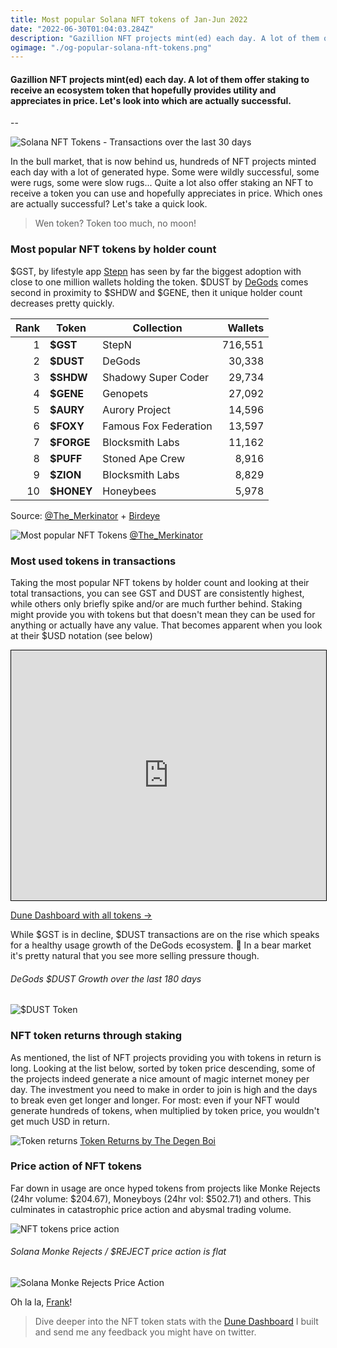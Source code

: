 ```yaml
---
title: Most popular Solana NFT tokens of Jan-Jun 2022
date: "2022-06-30T01:04:03.284Z"
description: "Gazillion NFT projects mint(ed) each day. A lot of them offer staking to receive an ecosystem token that hopefully provides utility and appreciates in price. Let's look into which are actually successful."
ogimage: "./og-popular-solana-nft-tokens.png"
---
```


#### Gazillion NFT projects mint(ed) each day. A lot of them offer staking to receive an ecosystem token that hopefully provides utility and appreciates in price. Let's look into which are actually successful.

--

![Solana NFT Tokens - Transactions over the last 30 days](./transactions-last-30-days.png)

In the bull market, that is now behind us, hundreds of NFT projects minted each day with a lot of generated hype. Some were wildly successful, some were rugs, some were slow rugs... Quite a lot also offer staking an NFT to receive a token you can use and hopefully appreciates in price. Which ones are actually successful? Let's take a quick look.

> Wen token? Token too much, no moon!

### Most popular NFT tokens by holder count
$GST, by lifestyle app [Stepn](https://www.stepn.com) has seen by far the biggest adoption with close to one million wallets holding the token. $DUST by [DeGods](https://degods.com) comes second in proximity to $SHDW and $GENE, then it unique holder count decreases pretty quickly.

| Rank | Token         | Collection     | Wallets |
|--:|--------------|-----------|------------:|
| 1 | **$GST**          | StepN      | 716,551        |
| 2 | **$DUST**      | DeGods  | 30,338       |
| 3 | **$SHDW**      | Shadowy Super Coder  | 29,734       |
| 4 | **$GENE**      | Genopets  | 27,092       |
| 5 | **$AURY**      | Aurory Project  | 14,596       |
| 6 | **$FOXY**      | Famous Fox Federation  | 13,597       |
| 7 | **$FORGE**      | Blocksmith Labs  | 11,162       |
| 8 | **$PUFF**      | Stoned Ape Crew  | 8,916       |
| 9 | **$ZION**      | Blocksmith Labs  | 8,829       |
| 10 | **$HONEY**      | Honeybees  | 5,978       |

Source: [@The_Merkinator](https://twitter.com/The_Merkinator/status/1542353296760770562) + [Birdeye](https://birdeye.so)

![Most popular NFT Tokens](./most-popular-tokens-the_merkinator.png)
[@The_Merkinator](https://twitter.com/The_Merkinator/status/1542353296760770562)

### Most used tokens in transactions
Taking the most popular NFT tokens by holder count and looking at their total transactions, you can see GST and DUST are consistently highest, while others only briefly spike and/or are much further behind. Staking might provide you with tokens but that doesn't mean they can be used for anything or actually have any value. That becomes apparent when you look at their $USD notation (see below)

<iframe width="100%" src="https://dune.com/embeds/979455/1696654/d8502ad9-91b9-4a5e-b8b8-7c8a6bfbab13" style="border: 1px solid #000; height: 400px"></iframe>

[Dune Dashboard with all tokens &rarr;](https://dune.com/nmknmc/solana-nft-token-stats)

While $GST is in decline, $DUST transactions are on the rise which speaks for a healthy usage growth of the DeGods ecosystem. 🤩 In a bear market it's pretty natural that you see more selling pressure though.

###### DeGods $DUST Growth over the last 180 days
![$DUST Token](./dust-ecosystem-usage.png)

### NFT token returns through staking

As mentioned, the list of NFT projects providing you with tokens in return is long. Looking at the list below, sorted by token price descending, some of the projects indeed generate a nice amount of magic internet money per day. The investment you need to make in order to join is high and the days to break even get longer and longer. For most: even if your NFT would generate hundreds of tokens, when multiplied by token price, you wouldn't get much USD in return.

![Token returns](./token-returns-degenboi.png)
[Token Returns by The Degen Boi](https://www.thedegenboi.com)

### Price action of NFT tokens
Far down in usage are once hyped tokens from projects like Monke Rejects (24hr volume: $204.67), Moneyboys (24hr vol: $502.71) and others. This culminates in catastrophic price action and abysmal trading volume.

![NFT tokens price action](./token-prices.png)

###### Solana Monke Rejects / $REJECT price action is flat

![Solana Monke Rejects Price Action](./monke-rejects-price-action.png)

Oh la la, [Frank](https://twitter.com/frankdegods)!

> Dive deeper into the NFT token stats with the [Dune Dashboard](https://dune.com/nmknmc/solana-nft-token-stats) I built and send me any feedback you might have on twitter.
